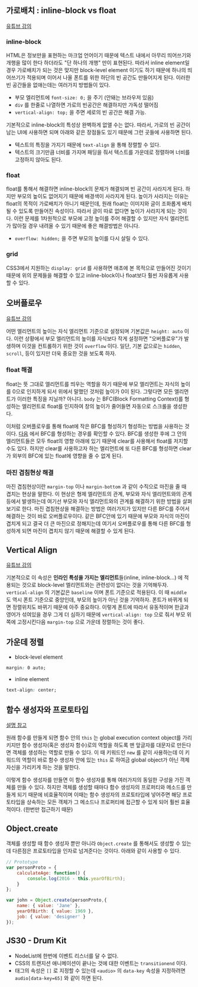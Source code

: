 ## 가로배치 : inline-block vs float

[유튜브 강의](https://www.youtube.com/watch?v=8xKDSdHQ35U)

### inline-block

HTML은 정보만을 표현하는 마크업 언어이기 때문에 텍스트 내에서 아무리 띄어쓰기와 개행을 많이 한다 하더라도 "단 하나의 개행" 만이 표현된다. 따라서 inline element일 경우 가로배치가 되는 것은 맞지만 block-level element 이기도 하기 때문에 하나의 띄어쓰기가 적용되며 이어서 나올 폰트를 위한 하단의 빈 공간도 만들어지게 된다. 이러한 빈 공간들을 없애는데는 여러가지 방법들이 있다.

* 부모 엘리먼트에 `font-size: 0;` 을 주기 (안돼는 브라우저 있음)
* `div` 를 한줄로 나열하면 가로의 빈공간은 해결하지만 가독성 떨어짐
* `vertical-align: top;` 을 주면 세로의 빈 공간은 해결 가능.

기본적으로 inline-block의 특성상 완벽하게 없앨 수는 없다. 따라서, 가로의 빈 공간이 남는 UI에 사용하면 되며 아래와 같은 장점들도 있기 때문에 그런 곳들에 사용하면 된다.

* 텍스트의 특징을 가지기 때문에 `text-align` 을 통해 정렬할 수 있다.
* 텍스트의 크기만큼 너비를 가지며 패딩을 줘서 텍스트를 가운데로 정렬하며 너비를 고정하지 않아도 된다.

### float

float를 통해서 해결하면 inline-block의 문제가 해결되며 빈 공간이 사라지게 된다. 하지만 부모의 높이도 없어지기 때문에 배경색이 사라지게 된다. 높이가 사라지는 이유는 float의 목적이 가로배치가 아니기 때문인데, 원래 float는 이미지와 글이 조화롭게 배치될 수 있도록 만들어진 속성이다. 따라서 글이 따로 없다면 높이가 사라지게 되는 것이다. 이런 문제를 1차원적으로 부모에 고정 높이를 주어 해결할 수 있지만 자식 엘리먼트가 많아질 경우 내려올 수 있기 때문에 좋은 해결방법은 아니다. 

* `overflow: hidden;` 을 주면 부모의 높이를 다시 살릴 수 있다.

### grid

CSS3에서 지원하는 `display: grid` 를 사용하면 애초에 본 목적으로 만들어진 것이기 때문에 위의 문제들을 해결할 수 있고 inline-block이나 float보다 훨씬 자유롭게 사용할 수 있다.

## 오버플로우

[유튜브 강의](https://www.youtube.com/watch?v=O-n1EjDEuIc)

어떤 엘리먼트의 높이는 자식 엘리먼트 기준으로 설정되며 기본값은 `height: auto` 이다. 이런 상황에서 부모 엘리먼트의 높이를 자식보다 작게 설정하면 "오버플로우"가 발생하며 이것을 컨트롤하기 위한 것이 `overflow` 이다. 일단, 기본 값으로는 `hidden`, `scroll`, 등이 있지만 더욱 중요한 것을 보도록 하자.

### float 해결

float는 뜻 그대로 엘리먼트를 띄우는 역할을 하기 때문에 부모 엘리먼트는 자식의 높이를 0으로 인지하게 되서 위에서 말했던 것처럼 높이가 0이 된다. 그렇다면 모든 엘리먼트가 이러한 특징을 지닐까? 아니다. `body` 는 BFC(Block Formatting Context)를 형성하는 엘리먼트로 float를 인지하여 창의 높이가 줄어들면 자동으로 스크롤을 생성한다.

이처럼 오버플로우를 통해 float에 작은 BFC를 형성하기 형성하는 방법을 사용하는 것이다. [다음](https://developer.mozilla.org/ko/docs/Web/CSS/CSS_Flow_Layout/Intro_to_formatting_contexts) 에서 BFC를 형성하는 경우를 확인할 수 있다. BFC를 생성한 후에 그 안의 엘리먼트들은 모두 float의 영향 아래에 있기 때문에 clear를 사용해서 float를 저지할 수도 있다. 하지만 clear를 사용하고자 하는 엘리먼트에 또 다른 BFC를 형성하면 clear가 외부의 BFC에 있는 float에 영향을 줄 수 없게 된다.

### 마진 겹침현상 해결

마진 겹침현상이란 `margin-top` 이나 `margin-bottom` 과 같이 수직으로 마진을 줄 때 겹치는 현상을 말한다. 이 현상은 형제 엘리먼트의 관계, 부모와 자식 엘리먼트와의 관계 등에서 발생하는데 여기선 부모와 자식 엘리먼트와의 관계를 해결하기 위한 방법을 살펴보기로 한다. 마진 겹침현상을 해결하는 방법은 여러가지가 있지만 다른 BFC를 주어서 해결하는 것이 바로 오버플로우이다. 같은 BFC안에 있기 때문에 부모와 자식의 마진이 겹치게 되고 결국 더 큰 마진으로 정해지는데 여기서 오버플로우를 통해 다른 BFC를 형성하게 되면 마진이 겹치지 않기 때문에 해결할 수 있게 된다.

## Vertical Align

[유튜브 강의](https://www.youtube.com/watch?v=gkyxAkA-6oU)

기본적으로 이 속성은 **인라인 특성을 가지는 엘리먼트**들(inline, inline-block…) 에 적용되는 것으로 block-level 엘리먼트와는 관련성이 없다는 것을 기억해두자. `vertical-align` 의 기본값은 `baseline` 이며 폰트 기준으로 적용된다. 이 때 `middle` 도 역시 폰트 기준으로 중앙인데, 부모의 높이가 아닌 것을 기억하자. 폰트가 바뀌게 되면 정렬위치도 바뀌기 때문에 아주 중요하다. 이렇게 폰트에 따라서 유동적이며 한글과 영어가 섞여있을 경우 그게 더 심하기 때문에 `vertical-align: top` 으로 줘서 부모 위쪽에 고정시킨다음 `margin-top` 으로 가운데 정렬하는 것이 좋다.

## 가운데 정렬

* block-level element

```css
margin: 0 auto;
```

* inline element

```css
text-align: center;
```

## 함수 생성자와 프로토타입

[설명 참고](https://www.zerocho.com/category/JavaScript/post/573c2acf91575c17008ad2fc)

원래 함수를 만들게 되면 함수 안의 `this` 는 global execution context object를 가리키지만 함수 생성자(혹은 생성자 함수)로의 역할을 하도록 맨 앞글자를 대문자로 만든다면 객체를 생성하는 역할로 만들 수 있다. 이 때 키워드인 `new` 를 같이 사용하는데 이 키워드의 역할이 바로 함수 생성자 안에 있는 `this` 로 하여금 global object가 아닌 객체 자신을 가리키게 하는 것을 말한다.

이렇게 함수 생성자를 만들면 이 함수 생성자를 통해 여러가지의 동일한 구성을 가진 객체를 만들 수 있다. 하지만 객체를 생성할 때마다 함수 생성자의 프로퍼티와 메소드를 만들게 되기 때문에 비효율적이며 이때는 함수 생성자의 프로토타입에 넣어주면 해당 프로토타입을 상속하는 모든 객체가 그 메소드나 프로퍼티에 접근할 수 있게 되어 훨씬 효율적이다. (한번만 접근하기 때문)

## Object.create

객체를 생성할 때 함수 생성자 뿐만 아니라 `Object.create` 를 통해서도 생성할 수 있는데 다른점은 프로토타입을 인자로 넘겨준다는 것이다. 아래와 같이 사용할 수 있다.

```javascript
// Prototype
var personProto = {
    calculateAge: function() {
        console.log(2016 - this.yearOfBirth);
    }
};

var john = Object.create(personProto,{
    name: { value: 'Jane' },
    yearOfBirth: { value: 1969 },
    job: { value: 'designer' }
});
```

## JS30 - Drum Kit

* NodeList에 한번에 이벤트 리스너를 달 수 없다.
* CSS의 트랜지션 애니메이션이 끝나는 것에 대한 이벤트는 `transitionend` 이다.
* 태그의 속성은 `[]` 로 지정할 수 있는데 `<audio>` 의 `data-key` 속성을 지정하려면 `audio[data-key=65]` 와 같이 하면 된다.